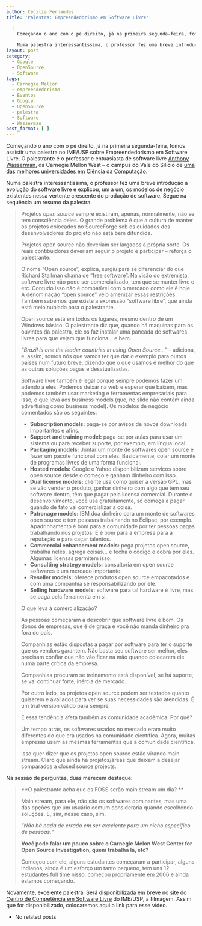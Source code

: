 ```yaml
---
author: Cecilia Fernandes
title: 'Palestra: Empreendedorismo em Software Livre'

  |
    Começando o ano com o pé direito, já na primeira segunda-feira, fomos assistir uma palestra no IME/USP sobre Empreendedorismo em Software Livre. O palestrante é o professor e entuasiasta de software livre Anthony Wasserman, da Carnegie Mellon West - o campus do Vale do Silício de uma das melhores universidades em Ciência da Computação.
    
    Numa palestra interessantíssima, o professor fez uma breve introdução à evolução do software livre e explicou, um a um, os modelos de negócio existentes nessa vertente crescente do produção de software.
layout: post
category:
  - Google
  - OpenSource
  - Software
tags:
  - Carnegie Mellon
  - empreendedorismo
  - Eventos
  - Google
  - OpenSource
  - palestra
  - Software
  - Wasserman
post_format: [ ]
---
```

Começando o ano com o pé direito, já na primeira segunda-feira, fomos assistir uma palestra no IME/USP sobre Empreendedorismo em Software Livre. O palestrante é o professor e entuasiasta de software livre [Anthony Wasserman][1], da Carnegie Mellon West – o campus do Vale do Silício de [uma das melhores universidades em Ciência da Computação][2].

Numa palestra interessantíssima, o professor fez uma breve introdução à evolução do software livre e explicou, um a um, os modelos de negócio existentes nessa vertente crescente do produção de software. Segue na sequência um resumo da palestra.

> Projetos *open source* sempre existiram, apenas, normalmente, não se tem consciência deles. O grande problema é que a cultura de manter os projetos colocados no SourceForge sob os cuidados dos desenvolvedores do projeto não está bem difundida.
> 
> Projetos open source não deveriam ser largados à própria sorte. Os reais contibuidores deveriam seguir o projeto e participar – reforça o palestrante.
> 
> O nome “Open source”, explica, surgiu para se diferenciar do que Richard Stallman chama de “free software”. Na visão do extremista, software livre não pode ser comercializado, tem que se manter livre e etc. Contudo isso não é compatível com o mercado como ele é hoje. A denominação “open source” veio amenizar essas restrições. Também sabemos que existe a expressão “software libre”, que ainda está meio nublada para o palestrante.
> 
> Open source está em todos os lugares, mesmo dentro de um Windows básico. O palestrante diz que, quando há maquinas para os ouvintes da palestra, ele os faz instalar uma pancada de softwares livres para que vejam que funciona… e bem.
> 
> *“Brazil is one the leader countries in using Open Source…”* – adiciona, e, assim, somos nós que vamos ter que dar o exemplo para outros países num futuro breve, dizendo que o que usamos é melhor do que as outras soluções pagas e desatualizadas.
> 
> Software livre também é legal porque sempre podemos fazer um adendo a eles. Podemos deixar na web e esperar que baixem, mas podemos também usar marketing e ferramentas empresariais para isso, o que leva aos business models (que, no slide não contém ainda advertising como business model). Os modelos de negócio comentados são os seguintes:
> 
> *   **Subscription models:** paga-se por avisos de novos downloads importantes e afins.
> *   **Support and training model:** paga-se por aulas para usar um sistema ou para receber suporte, por exemplo, em língua local.
> *   **Packaging models:** Juntar um monte de softwares open source e fazer um pacote funcional com eles. Basicamente, colar um monte de programas livres de uma forma funcional.
> *   **Hosted models:** Google e Yahoo disponibilizam serviços sobre open source desde o começo e ganham dinheiro com isso.
> *   **Dual license models:** cliente usa como quiser a versão GPL, mas se vão vender o produto, ganhar dinheiro com algo que tem seu software dentro, têm que pagar pela licensa comercial. Durante o desenvolvimento, você usa gratuitamente, só começa a pagar quando de fato vai comercializar a coisa.
> *   **Patronage models:** IBM doa dinheiro para um monte de softwares open source e tem pessoas trabalhando no Eclipse, por exemplo. Apadrinhamento é bom para a comunidade por ter pessoas pagas trabalhando nos projetos. E é bom para a empresa para a reputação e para caçar talentos.
> *   **Commercial enhancement models:** pega projetos open source, trabalha neles, agrega coisas… e fecha o código e cobra por eles. Algumas licensas permitem isso.
> *   **Consulting strategy models:** consultoria em open source softwares é um mercado importante.
> *   **Reseller models:** oferece produtos open source empacotados e com uma companhia se responsabilizando por ele.
> *   **Selling hardware models:** software para tal hardware é livre, mas se paga pela ferramenta em si.
> 
> O que leva à comercialização?
> 
> As pessoas começaram a descobrir que software livre é bom. Os donos de empresas, que é de graça e você não manda dinheiro pra fora do país.
> 
> Companhias estão dispostas a pagar por software para ter o suporte que os vendors garantem. Não basta seu software ser melhor, eles precisam confiar que não vão ficar na mão quando colocarem ele numa parte crítica da empresa.
> 
> Companhias procuram se treinamento está disponível, se há suporte, se vai continuar forte, inércia de mercado.
> 
> Por outro lado, os projetos open source podem ser testados quanto quiserem e avaliados para ver se suas necessidades são atendidas. É um trial version válido para sempre.
> 
> E essa tendência afeta também as comunidade acadêmica. Por quê?
> 
> Um tempo atrás, os softwares usados no mercado eram muito diferentes do que era usados na comunidade científica. Agora, muitas empresas usam as mesmas ferramentas que a comunidade científica.
> 
> Isso quer dizer que os projetos open source estão virando main stream. Claro que ainda há projetos/áreas que deixam a desejar comparados a closed source projects.

Na sessão de perguntas, duas merecem destaque:

> **O palestrante acha que os FOSS serão main stream um dia? **
> 
> Main stream, para ele, não são os softwares dominantes, mas uma das opções que um usuário comum consideraria quando escolhendo soluções. E, sim, nesse caso, sim.
> 
> *“Não há nada de errado em ser excelente para um nicho específico de pessoas.”*
> 
> **Você pode falar um pouco sobre o Carnegie Melon West Center for Open Source Investigation, quem trabalha lá, etc?**
> 
> Começou com ele, alguns estudantes começaram a participar, alguns indianos, ainda é um esforço um tanto pequeno, tem uns 12 estudantes full time nisso. começou propriamente em 2006 e ainda estamos começando.

Novamente, excelente palestra. Será disponibilizada em breve no site do [Centro de Competência em Software Livre][3] do IME/USP, a filmagem. Assim que for disponibilizado, colocaremos aqui o link para esse vídeo. 

*   No related posts












 [1]: http://www.cmu.edu/silicon-valley/faculty-staff/wasserman-tony.html
 [2]: http://grad-schools.usnews.rankingsandreviews.com/grad/com/search/order+c_avg_acad_rep_score-desc
 [3]: http://ccsl.ime.usp.br






